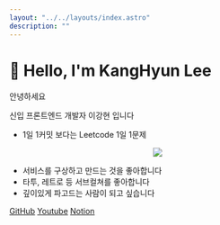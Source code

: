 ```yaml
---
layout: "../../layouts/index.astro"
description: ""
---
```


# 👾 Hello, I'm KangHyun Lee

안녕하세요

신입 프론트엔드 개발자 이강현 입니다

-   1일 1커밋 보다는 Leetcode 1일 1문제
    <p align='center'>
    <img
                src='https://rocky-caverns-12042.herokuapp.com/calendar/kang_hyun?color=red'
            />
    </p>
-   서비스를 구상하고 만드는 것을 좋아합니다
-   타투, 레트로 등 서브컬쳐를 좋아합니다
-   깊이있게 파고드는 사람이 되고 싶습니다

<div>
    <a href='https://github.com/dorage' target='_blank'>GitHub</a>
    <a
        href='https://www.youtube.com/channel/UC4J-NyeI-iH-2uOBU8og_KA'
        target='_blank'>Youtube</a
    >
    <a
        href='https://dorage.notion.site/cfa014f546a2486da505dc7cbf3b6c84'
        target='_blank'>Notion</a
    >
</div>
